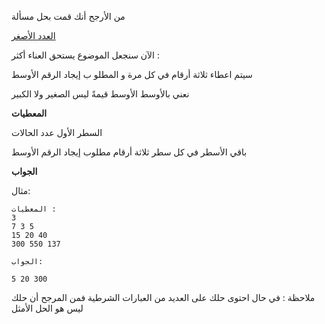 من الأرجح أنك قمت بحل مسألة 

[العدد الأصغر](http://www.codeabbey.com/index/task_view/min-of-three--ar)

الآن سنجعل الموضوع يستحق العناء أكثر :

سيتم اعطاء ثلاثة أرقام في كل مرة و المطلو ب إيجاد الرقم الأوسط

نعني بالأوسط الأوسط قيمةً ليس الصغير ولا الكبير



**المعطيات**

السطر الأول عدد الحالات

باقي الأسطر في كل سطر ثلاثة أرقام مطلوب إيجاد الرقم الأوسط

**الجواب**



مثال:

    المعطيات :
    3
    7 3 5
    15 20 40
    300 550 137
    
    الجواب:
    
    5 20 300

ملاحظة : في حال احتوى حلك على العديد من العبارات الشرطية 
فمن المرجح أن حلك ليس هو الحل الأمثل
